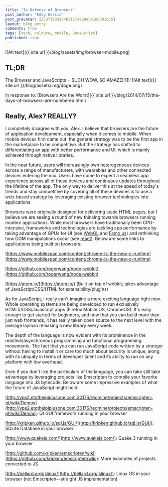 ```yaml
---
title: "In Defense of Browsers"
post_author: "Eddy Garcia"
post_gravatar: [a53f1632974b3117a829e5e160381dcb]
layout: blog_entry
comments: true
tags: [tech, culture, mobile, JavaScript]
published: true
---
```

![Alt text]({{ site.url }}/blog/assets/img/browser-mobile.png)

TL;DR
---

The Browser and JavaScripts = SUCH WOW, SO AMAZE!!11!! 
![Alt text]({{ site.url }}/blog/assets/img/doge.png)

In response to: [Browsers Are the Worst]({{ site.url }}/blog/2014/07/15/the-days-of-browsers-are-numbered.html)

Really, Alex? REALLY?
---
I completely disagree with you, Alex. I believe that browsers are the future of application development, especially when it comes to mobile. When mobile devices first came out, the general strategy was to be the first app in the marketplace to be competitive. But the strategy has shifted to differentiating an app with better performance and UI, which is mainly achieved through native libraries. 

In the near future, users will increasingly own heterogeneous devices across a range of manufacturers, with wearables and other connected devices entering the mix. Users have come to expect a seamless app experience across all of these devices and continuous updates throughout the lifetime of the app. The only way to deliver this at the speed of today's trends and stay competitive by covering all of these devices is to use a web-based strategy by leveraging existing browser technologies into applications. 

Browsers were originally designed for delivering static HTML pages, but I believe we are seeing a round of new thinking towards browsers running modern applications. While most browsers have traditionally been CPU-intensive, frameworks and technologies are tackling app performance by taking advantage of GPUs for UI (see [WebGL](http://get.webgl.org/) and [Famo.us](http://famo.us)) and rethinking how DOM manipulations occur (see [react](http://facebook.github.io/react/)). Below are some links to applications being built on browsers:

[https://www.mobilespan.com/content/chrome-is-the-new-c-runtime](https://www.mobilespan.com/content/chrome-is-the-new-c-runtime)

[https://github.com/rogerwang/node-webkit](https://github.com/rogerwang/node-webkit)

[https://atom.io/](https://atom.io/) (Built on top of webkit; takes advantage of JavaScript/CSS/HTML for extensibility/plugins)

As for JavaScript, I really can't imagine a more exciting language right now. Whole operating systems are being developed to run exclusively HTML5/CSS/Javascript apps (Firefox Mobile OS, ChromeOS). It's easy enough to get started for beginners, and now that you can build more than just web frontends, it has really taken open source to the next level with the average layman releasing a new library every week. 

The depth of the language is now evident with its prominence in the reactive/asynchronous programming and functional programming movements. The fact that you can run JavaScript code written by a stranger without having to install it or care too much about security is unique, along with its ubiquity in terms of developer talent and its ability to run on any platform with low overhead. 

Even if you don't like the particulars of the language, you can take still take advantage by leveraging projects like Emscripten to compile your favorite language into JS bytecode. Below are some impressive examples of what the future of JavaScript might hold:

[http://vps2.etotheipiplusone.com:30176/redmine/projects/emscripten-qt/wiki/Demos](http://vps2.etotheipiplusone.com:30176/redmine/projects/emscripten-qt/wiki/Demos): Qt GUI framework running in your browser

[http://kripken.github.io/sql.js/GUI/](http://kripken.github.io/sql.js/GUI/): SQLite Database in your browser

[http://www.quakejs.com/](http://www.quakejs.com/): Quake 3 running in your browser

[http://github.com/kripken/emscripten/wiki](https://github.com/kripken/emscripten/wiki): More examples of projects converted to JS

[http://bellard.org/jslinux/](http://bellard.org/jslinux/): Linux OS in your browser (not Emscripten—straight JS implementation)
